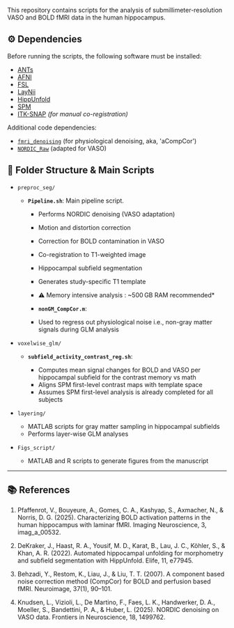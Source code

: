 This repository contains scripts for the analysis of submillimeter-resolution VASO and BOLD fMRI data in the human hippocampus.

## ⚙️ Dependencies

Before running the scripts, the following software must be installed:

* [ANTs](http://stnava.github.io/ANTs/)
* [AFNI](https://afni.nimh.nih.gov/)
* [FSL](https://fsl.fmrib.ox.ac.uk/fsl/fslwiki)
* [LayNii](https://layerfmri.com/laynii/)
* [HippUnfold](https://github.com/khanlab/hippunfold)
* [SPM](https://www.fil.ion.ucl.ac.uk/spm/)
* [ITK-SNAP](http://www.itksnap.org/) *(for manual co-registration)*

Additional code dependencies:

* [`fmri_denoising`](https://github.com/dmascali/fmri_denoising) (for physiological denoising, aka, 'aCompCor')
* [`NORDIC_Raw`](https://github.com/SteenMoeller/NORDIC_Raw) (adapted for VASO)

## 📁 Folder Structure & Main Scripts

* `preproc_seg/`

  * **`Pipeline.sh`**: Main pipeline script.

    * Performs NORDIC denoising (VASO adaptation)
    * Motion and distortion correction
    * Correction for BOLD contamination in VASO
    * Co-registration to T1-weighted image
    * Hippocampal subfield segmentation 
    * Generates study-specific T1 template
    * ⚠️ Memory intensive analysis : ~500 GB RAM recommended*

    * **`nonGM_CompCor.m`**: 
    * Used to regress out physiological noise i.e., non-gray matter signals during GLM analysis

* `voxelwise_glm/`

  * **`subfield_activity_contrast_reg.sh`**:

    * Computes mean signal changes for BOLD and VASO per hippocampal subfield for the contrast memory vs math 
    * Aligns SPM first-level contrast maps with template space
    * Assumes SPM first-level analysis is already completed for all subjects

* `layering/`

  * MATLAB scripts for gray matter sampling in hippocampal subfields
  * Performs layer-wise GLM analyses

* `Figs_script/`

  * MATLAB and R scripts to generate figures from the manuscript

---

## 📚 References
1. Pfaffenrot, V., Bouyeure, A., Gomes, C. A., Kashyap, S., Axmacher, N., & Norris, D. G. (2025). Characterizing BOLD activation patterns in the human hippocampus with laminar fMRI. Imaging Neuroscience, 3, imag_a_00532.

2. DeKraker, J., Haast, R. A., Yousif, M. D., Karat, B., Lau, J. C., Köhler, S., & Khan, A. R. (2022). Automated hippocampal unfolding for morphometry and subfield segmentation with HippUnfold. Elife, 11, e77945.

3. Behzadi, Y., Restom, K., Liau, J., & Liu, T. T. (2007). A component based noise correction method (CompCor) for BOLD and perfusion based fMRI. Neuroimage, 37(1), 90–101.

4. Knudsen, L., Vizioli, L., De Martino, F., Faes, L. K., Handwerker, D. A., Moeller, S., Bandettini, P. A., & Huber, L. (2025). NORDIC denoising on VASO data. Frontiers in Neuroscience, 18, 1499762.
